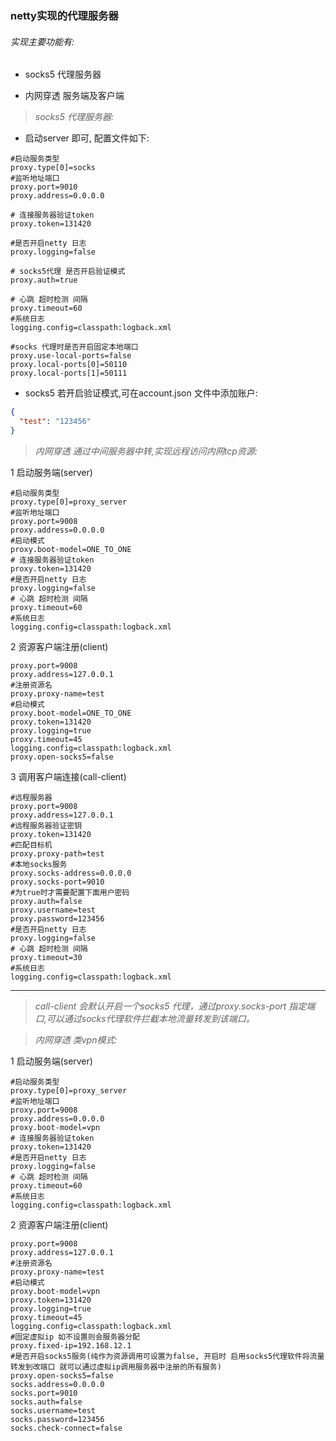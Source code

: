 ### netty实现的代理服务器

###### 实现主要功能有:

* socks5 代理服务器  

* 内网穿透 服务端及客户端

> _socks5 代理服务器:_

* 启动server 即可, 配置文件如下:
```properties
#启动服务类型
proxy.type[0]=socks
#监听地址端口
proxy.port=9010
proxy.address=0.0.0.0

# 连接服务器验证token
proxy.token=131420

#是否开启netty 日志
proxy.logging=false

# socks5代理 是否开启验证模式
proxy.auth=true

# 心跳 超时检测 间隔
proxy.timeout=60
#系统日志
logging.config=classpath:logback.xml

#socks 代理时是否开启固定本地端口
proxy.use-local-ports=false
proxy.local-ports[0]=50110
proxy.local-ports[1]=50111
```
* socks5 若开启验证模式,可在account.json 文件中添加账户:
```json
{
  "test": "123456"
}
```

>_内网穿透 通过中间服务器中转,实现远程访问内网tcp资源:_
    
1 启动服务端(server)
```properties
#启动服务类型
proxy.type[0]=proxy_server
#监听地址端口
proxy.port=9008
proxy.address=0.0.0.0
#启动模式
proxy.boot-model=ONE_TO_ONE
# 连接服务器验证token
proxy.token=131420
#是否开启netty 日志
proxy.logging=false
# 心跳 超时检测 间隔
proxy.timeout=60
#系统日志
logging.config=classpath:logback.xml

```

2 资源客户端注册(client)
```properties
proxy.port=9008
proxy.address=127.0.0.1
#注册资源名
proxy.proxy-name=test
#启动模式
proxy.boot-model=ONE_TO_ONE
proxy.token=131420
proxy.logging=true
proxy.timeout=45
logging.config=classpath:logback.xml
proxy.open-socks5=false
```

3 调用客户端连接(call-client)
```properties
#远程服务器
proxy.port=9008
proxy.address=127.0.0.1
#远程服务器验证密钥
proxy.token=131420
#匹配目标机
proxy.proxy-path=test
#本地socks服务
proxy.socks-address=0.0.0.0
proxy.socks-port=9010
#为true时才需要配置下面用户密码
proxy.auth=false
proxy.username=test
proxy.password=123456
#是否开启netty 日志
proxy.logging=false
# 心跳 超时检测 间隔
proxy.timeout=30
#系统日志
logging.config=classpath:logback.xml

```
***
> _call-client 会默认开启一个socks5 代理，通过proxy.socks-port 指定端口,可以通过socks代理软件拦截本地流量转发到该端口。_


>_内网穿透 类vpn模式:_

1 启动服务端(server)
```properties
#启动服务类型
proxy.type[0]=proxy_server
#监听地址端口
proxy.port=9008
proxy.address=0.0.0.0
proxy.boot-model=vpn
# 连接服务器验证token
proxy.token=131420
#是否开启netty 日志
proxy.logging=false
# 心跳 超时检测 间隔
proxy.timeout=60
#系统日志
logging.config=classpath:logback.xml
```

2 资源客户端注册(client)
```properties
proxy.port=9008
proxy.address=127.0.0.1
#注册资源名
proxy.proxy-name=test
#启动模式
proxy.boot-model=vpn
proxy.token=131420
proxy.logging=true
proxy.timeout=45
logging.config=classpath:logback.xml
#固定虚拟ip 如不设置则会服务器分配
proxy.fixed-ip=192.168.12.1
#是否开启socks5服务(纯作为资源调用可设置为false, 开启时 启用socks5代理软件将流量转发到改端口 就可以通过虚拟ip调用服务器中注册的所有服务)
proxy.open-socks5=false
socks.address=0.0.0.0
socks.port=9010
socks.auth=false
socks.username=test
socks.password=123456
socks.check-connect=false
```